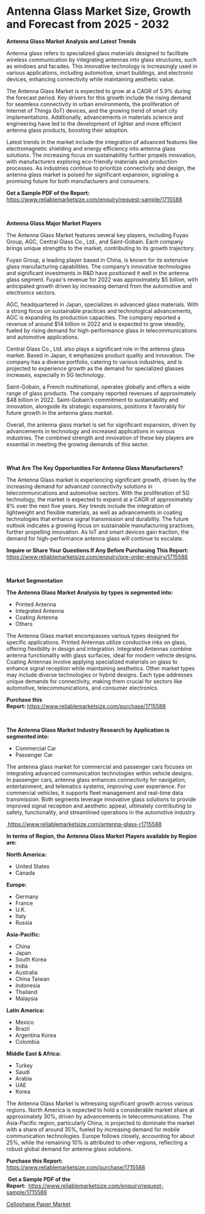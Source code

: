 <p><h1>Antenna Glass Market Size, Growth and Forecast from 2025 - 2032</h1></p><p><strong>Antenna Glass Market Analysis and Latest Trends</strong></p>
<p><p>Antenna glass refers to specialized glass materials designed to facilitate wireless communication by integrating antennas into glass structures, such as windows and facades. This innovative technology is increasingly used in various applications, including automotive, smart buildings, and electronic devices, enhancing connectivity while maintaining aesthetic value.</p><p>The Antenna Glass Market is expected to grow at a CAGR of 5.9% during the forecast period. Key drivers for this growth include the rising demand for seamless connectivity in urban environments, the proliferation of Internet of Things (IoT) devices, and the growing trend of smart city implementations. Additionally, advancements in materials science and engineering have led to the development of lighter and more efficient antenna glass products, boosting their adoption.</p><p>Latest trends in the market include the integration of advanced features like electromagnetic shielding and energy efficiency into antenna glass solutions. The increasing focus on sustainability further propels innovation, with manufacturers exploring eco-friendly materials and production processes. As industries continue to prioritize connectivity and design, the antenna glass market is poised for significant expansion, signaling a promising future for both manufacturers and consumers.</p></p>
<p><strong>Get a Sample PDF of the Report:&nbsp;</strong> <a href="https://www.reliablemarketsize.com/enquiry/request-sample/1715588?utm_campaign=1103&utm_medium=2&utm_source=Github&utm_content=ia&utm_term=12012025&utm_id=antenna-glass">https://www.reliablemarketsize.com/enquiry/request-sample/1715588</a></p>
<p>&nbsp;</p>
<p><strong>Antenna Glass Major Market Players</strong></p>
<p><p>The Antenna Glass Market features several key players, including Fuyao Group, AGC, Central Glass Co., Ltd., and Saint-Gobain. Each company brings unique strengths to the market, contributing to its growth trajectory.</p><p>Fuyao Group, a leading player based in China, is known for its extensive glass manufacturing capabilities. The company’s innovative technologies and significant investments in R&D have positioned it well in the antenna glass segment. Fuyao's revenue for 2022 was approximately $5 billion, with anticipated growth driven by increasing demand from the automotive and electronics sectors.</p><p>AGC, headquartered in Japan, specializes in advanced glass materials. With a strong focus on sustainable practices and technological advancements, AGC is expanding its production capacities. The company reported a revenue of around $14 billion in 2022 and is expected to grow steadily, fueled by rising demand for high-performance glass in telecommunications and automotive applications.</p><p>Central Glass Co., Ltd. also plays a significant role in the antenna glass market. Based in Japan, it emphasizes product quality and innovation. The company has a diverse portfolio, catering to various industries, and is projected to experience growth as the demand for specialized glasses increases, especially in 5G technology.</p><p>Saint-Gobain, a French multinational, operates globally and offers a wide range of glass products. The company reported revenues of approximately $48 billion in 2022. Saint-Gobain’s commitment to sustainability and innovation, alongside its strategic expansions, positions it favorably for future growth in the antenna glass market.</p><p>Overall, the antenna glass market is set for significant expansion, driven by advancements in technology and increased applications in various industries. The combined strength and innovation of these key players are essential in meeting the growing demands of this sector.</p></p>
<p>&nbsp;</p>
<p><strong>What Are The Key Opportunities For Antenna Glass Manufacturers?</strong></p>
<p><p>The Antenna Glass market is experiencing significant growth, driven by the increasing demand for advanced connectivity solutions in telecommunications and automotive sectors. With the proliferation of 5G technology, the market is expected to expand at a CAGR of approximately 8% over the next five years. Key trends include the integration of lightweight and flexible materials, as well as advancements in coating technologies that enhance signal transmission and durability. The future outlook indicates a growing focus on sustainable manufacturing practices, further propelling innovation. As IoT and smart devices gain traction, the demand for high-performance antenna glass will continue to escalate.</p></p>
<p><strong>Inquire or Share Your Questions If Any Before Purchasing This Report:</strong> <a href="https://www.reliablemarketsize.com/enquiry/pre-order-enquiry/1715588?utm_campaign=1103&utm_medium=2&utm_source=Github&utm_content=ia&utm_term=12012025&utm_id=antenna-glass">https://www.reliablemarketsize.com/enquiry/pre-order-enquiry/1715588</a></p>
<p>&nbsp;</p>
<p><strong>Market Segmentation</strong></p>
<p><strong>The Antenna Glass Market Analysis by types is segmented into:</strong></p>
<p><ul><li>Printed Antenna</li><li>Integrated Antenna</li><li>Coating Antenna</li><li>Others</li></ul></p>
<p><p>The Antenna Glass market encompasses various types designed for specific applications. Printed Antennas utilize conductive inks on glass, offering flexibility in design and integration. Integrated Antennas combine antenna functionality with glass surfaces, ideal for modern vehicle designs. Coating Antennas involve applying specialized materials on glass to enhance signal reception while maintaining aesthetics. Other market types may include diverse technologies or hybrid designs. Each type addresses unique demands for connectivity, making them crucial for sectors like automotive, telecommunications, and consumer electronics.</p></p>
<p><strong>Purchase this Report:&nbsp;</strong><a href="https://www.reliablemarketsize.com/purchase/1715588?utm_campaign=1103&utm_medium=2&utm_source=Github&utm_content=ia&utm_term=12012025&utm_id=antenna-glass">https://www.reliablemarketsize.com/purchase/1715588</a></p>
<p>&nbsp;</p>
<p><strong>The Antenna Glass Market Industry Research by Application is segmented into:</strong></p>
<p><ul><li>Commercial Car</li><li>Passenger Car</li></ul></p>
<p><p>The antenna glass market for commercial and passenger cars focuses on integrating advanced communication technologies within vehicle designs. In passenger cars, antenna glass enhances connectivity for navigation, entertainment, and telematics systems, improving user experience. For commercial vehicles, it supports fleet management and real-time data transmission. Both segments leverage innovative glass solutions to provide improved signal reception and aesthetic appeal, ultimately contributing to safety, functionality, and streamlined operations in the automotive industry.</p></p>
<p><a href="https://www.reliablemarketsize.com/antenna-glass-r1715588?utm_campaign=1103&utm_medium=2&utm_source=Github&utm_content=ia&utm_term=12012025&utm_id=antenna-glass">&nbsp;https://www.reliablemarketsize.com/antenna-glass-r1715588</a></p>
<p><strong>In terms of Region, the Antenna Glass Market Players available by Region are:</strong></p>
<p>
    <p> <strong> North America: </strong>
        <ul>
            <li>United States</li>
            <li>Canada</li>
        </ul>
        </p> 
    <p> <strong> Europe: </strong>
        <ul>
            <li>Germany</li>
            <li>France</li>
            <li>U.K.</li>
            <li>Italy</li>
            <li>Russia</li>
        </ul>
        </p> 
    <p> <strong> Asia-Pacific: </strong>
        <ul>
            <li>China</li>
            <li>Japan</li>
            <li>South Korea</li>
            <li>India</li>
            <li>Australia</li>
            <li>China Taiwan</li>
            <li>Indonesia</li>
            <li>Thailand</li>
            <li>Malaysia</li>
        </ul>
        </p> 
    <p> <strong> Latin America: </strong>
        <ul>
            <li>Mexico</li>
            <li>Brazil</li>
            <li>Argentina Korea</li>
            <li>Colombia</li>
        </ul>
        </p> 
    <p> <strong> Middle East & Africa: </strong>
        <ul>
            <li>Turkey</li>
            <li>Saudi</li>
            <li>Arabia</li>
            <li>UAE</li>
            <li>Korea</li>
        </ul>
    </p>
    </p>
<p><p>The Antenna Glass Market is witnessing significant growth across various regions. North America is expected to hold a considerable market share at approximately 30%, driven by advancements in telecommunications. The Asia-Pacific region, particularly China, is projected to dominate the market with a share of around 35%, fueled by increasing demand for mobile communication technologies. Europe follows closely, accounting for about 25%, while the remaining 10% is attributed to other regions, reflecting a robust global demand for antenna glass solutions.</p></p>
<p><strong>Purchase this Report: </strong><a href="https://www.reliablemarketsize.com/purchase/1715588?utm_campaign=1103&utm_medium=2&utm_source=Github&utm_content=ia&utm_term=12012025&utm_id=antenna-glass">https://www.reliablemarketsize.com/purchase/1715588</a></p>
<p>&nbsp;<strong>Get a Sample PDF of the Report:&nbsp;&nbsp;</strong><a href="https://www.reliablemarketsize.com/enquiry/request-sample/1715588?utm_campaign=1103&utm_medium=2&utm_source=Github&utm_content=ia&utm_term=12012025&utm_id=antenna-glass">https://www.reliablemarketsize.com/enquiry/request-sample/1715588</a></p>
<p><strong></strong></p>
<p><p><a href="https://github.com/gdfhhhj/Market-Research-Report-List-7/blob/main/cellophane-paper-market.md?utm_campaign=1103&utm_medium=2&utm_source=Github&utm_content=ia&utm_term=12012025&utm_id=antenna-glass">Cellophane Paper Market</a></p></p>